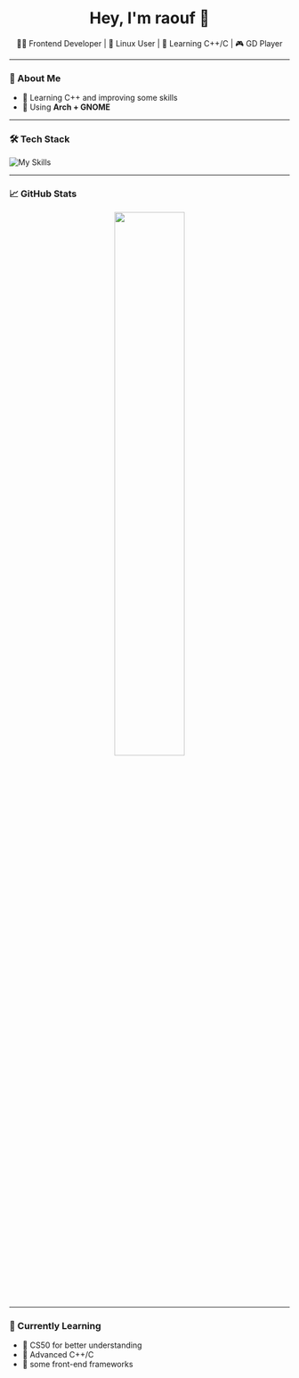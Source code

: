<h1 align="center">Hey, I'm raouf 👋</h1>

<p align="center">
  🧑‍💻 Frontend Developer | 🐧 Linux User | 🧠 Learning C++/C | 🎮 GD Player
</p>

---

### 🚀 About Me

- 🧠 Learning C++ and improving some skills
- 🐧 Using **Arch + GNOME**
---

### 🛠️ Tech Stack

![My Skills](https://skillicons.dev/icons?i=ts,js,html,css,nodejs,mongodb,linux,arch,git,cpp,c)

---

### 📈 GitHub Stats

<p align="center">
  <img src="https://github-readme-stats.vercel.app/api?username=raouf-can-code&show_icons=true&theme=radical" width="50%" />
</p>

---

### 🌱 Currently Learning

- 🔹 CS50 for better understanding
- 🔹 Advanced C++/C
- 🔹 some front-end frameworks
